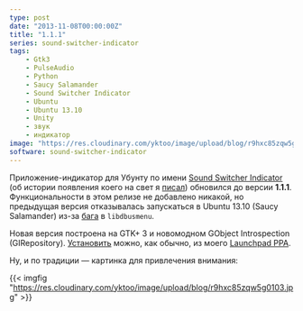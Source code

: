 ```yaml
---
type: post
date: "2013-11-08T00:00:00Z"
title: "1.1.1"
series: sound-switcher-indicator
tags:
    - Gtk3
    - PulseAudio
    - Python
    - Saucy Salamander
    - Sound Switcher Indicator
    - Ubuntu
    - Ubuntu 13.10
    - Unity
    - звук
    - индикатор
image: "https://res.cloudinary.com/yktoo/image/upload/blog/r9hxc85zqw5g0103.jpg"
software: sound-switcher-indicator
---
```


Приложение-индикатор для Убунту по имени [Sound Switcher Indicator](/software/sound-switcher-indicator) (об истории появления коего на свет я [писал](0178)) обновился до версии **1.1.1**. Функциональности в этом релизе не добавлено никакой, но предыдущая версия отказывалась запускаться в Ubuntu 13.10 (Saucy Salamander) из-за [бага](https://bugs.launchpad.net/glipper/+bug/1203888) в `libdbusmenu`.

<!--more-->

Новая версия построена на GTK+ 3 и новомодном GObject Introspection (GIRepository). [Установить](/software/sound-switcher-indicator) можно, как обычно, из моего [Launchpad PPA](https://launchpad.net/~yktooo/+archive/ppa/).

Ну, и по традиции — картинка для привлечения внимания:

{{< imgfig "https://res.cloudinary.com/yktoo/image/upload/blog/r9hxc85zqw5g0103.jpg" >}}
